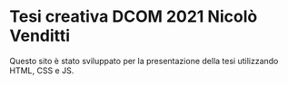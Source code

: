 # Tesi creativa DCOM 2021 Nicolò Venditti

Questo sito è stato sviluppato per la presentazione della tesi utilizzando HTML, CSS e JS.
